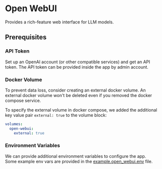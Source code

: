 # Open WebUI

Provides a rich-feature web interface for LLM models.

## Prerequisites

### API Token

Set up an OpenAI account (or other compatible services) and get an API token. The API token can be provided inside the app by admin account.

### Docker Volume

To prevent data loss, consider creating an external docker volume. An external docker volume won't be deleted even if you removed the docker compose service.

To specify the external volume in docker compose, we added the additional key value pair `external: true` to the volume block:

```yml
volumes:
  open-webui:
    external: true
```

### Environment Variables

We can provide additional environment variables to configure the app. Some example env vars are provided in the [example.open_webui.env](./example.open_webui.env) file.
